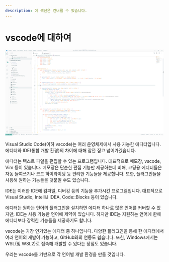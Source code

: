 ```yaml
---
description: 이 섹션은 건너뛸 수 있습니다.
---
```


# vscode에 대하여

![Visual Studio Code&#xB85C; .rs &#xD30C;&#xC77C;&#xC744; &#xC5F0; &#xBAA8;&#xC2B5;](.gitbook/assets/vscode.png)

Visual Studio Code\(이하 vscode\)는 여러 운영체제에서 사용 가능한 에디터입니다. 에디터와 IDE\(통합 개발 환경\)의 차이에 대해 잠깐 짚고 넘어가겠습니다.

에디터는 텍스트 파일을 편집할 수 있는 프로그램입니다. 대표적으로 메모장, vscode, Vim 등이 있습니다. 메모장은 단순한 편집 기능만 제공하는데 비해, 코딩용 에디터들은 자동 들여쓰기나 코드 하이라이팅 등 편리한 기능들을 제공합니다. 또한, 플러그인들을 사용해 원하는 기능들을 덧붙일 수도 있습니다.

IDE는 이러한 IDE에 컴파일, 디버깅 등의 기능을 추가시킨 프로그램입니다. 대표적으로 Visual Studio, IntelliJ IDEA, Code::Blocks 등이 있습니다.

에디터는 원하는 언어의 플러그인을 설치하면 에디터 하나로 많은 언어를 커버할 수 있지만, IDE는 사용 가능한 언어에 제약이 있습니다. 하지만 IDE는 지원하는 언어에 한해 에디터보다 강력한 기능들을 제공하기도 합니다.

vscode는 가장 인기있는 에디터 중 하나입니다. 다양한 플러그인을 통해 한 에디터에서 여러 언어의 개발이 가능하고, GitHub와의 연동도 쉽습니다. 또한, Windows에서는 WSL\(및 WSL2\)로 접속해 개발할 수 있다는 장점도 있습니다.

우리는 vscode를 기반으로 각 언어별 개발 환경을 만들 것입니다.

